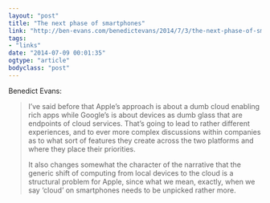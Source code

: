 ```yaml
---
layout: "post"
title: "The next phase of smartphones"
link: "http://ben-evans.com/benedictevans/2014/7/3/the-next-phase-of-smartphones"
tags: 
- "links"
date: "2014-07-09 00:01:35"
ogtype: "article"
bodyclass: "post"
---
```


Benedict Evans:

> I’ve said before that Apple’s approach is about a dumb cloud enabling rich apps while Google’s is about devices as dumb glass that are endpoints of cloud services. That’s going to lead to rather different experiences, and to ever more complex discussions within companies as to what sort of features they create across the two platforms and where they place their priorities.
> 
>  It also changes somewhat the character of the narrative that the generic shift of computing from local devices to the cloud is a structural problem for Apple, since what we mean, exactly, when we say ‘cloud’ on smartphones needs to be unpicked rather more.